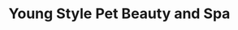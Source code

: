 ---
title: "Young Style Pet Beauty and Spa"
url: /bellevue/young-style-pet-beauty-and-spa/
shop: pet grooming
---
